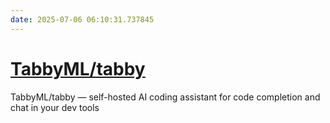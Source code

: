 ```yaml
---
date: 2025-07-06 06:10:31.737845
---
```


# [TabbyML/tabby](https://github.com/TabbyML/tabby)

TabbyML/tabby — self-hosted AI coding assistant for code completion and chat in your dev tools